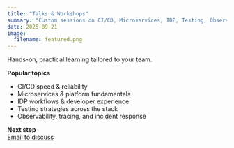 ```yaml
---
title: "Talks & Workshops"
summary: "Custom sessions on CI/CD, Microservices, IDP, Testing, Observability"
date: 2025-09-21
image:
  filename: featured.png
---
```


Hands-on, practical learning tailored to your team.

**Popular topics**
- CI/CD speed & reliability
- Microservices & platform fundamentals
- IDP workflows & developer experience
- Testing strategies across the stack
- Observability, tracing, and incident response

**Next step**  
<a href="mailto:contact@toomuchcoding.com" class="hb-btn hb-btn-dark text-base px-4 py-2">Email to discuss</a>
